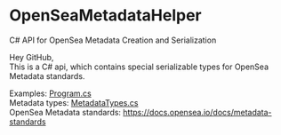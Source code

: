 # OpenSeaMetadataHelper
C# API for OpenSea Metadata Creation and Serialization

Hey GitHub,\
This is a C# api, which contains special serializable types for OpenSea Metadata standards.

Examples: [Program.cs](OpenSeaMetadataHelper/Program.cs)\
Metadata types: [MetadataTypes.cs](OpenSeaMetadataHelper/MetadataTypes.cs)\
OpenSea Metadata standards: https://docs.opensea.io/docs/metadata-standards
